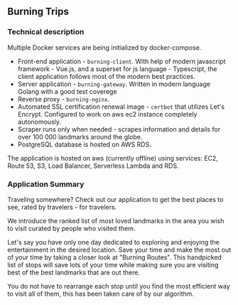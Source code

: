 ## Burning Trips

### Technical description

Multiple Docker services are being initialized by docker-compose.

- Front-end application - `burning-client`. With help  of modern javascript framework - Vue.js, and a superset for js language - Typescript, the client application follows most of the modern best practices.
- Server application - `burning-gateway`. Written in modern language Golang with a good test coverege
- Reverse proxy - `burning-nginx`. 
- Automated SSL certification renewal image - `certbot` that utilizes Let's Encrypt. Configured to work on aws ec2 instance completely autonomously.
- Scraper runs only when needed - scrapes information and details for over 100 000 landmarks around the globe.
- PostgreSQL database is hosted on AWS RDS.

The application is hosted on aws (currently offline) using services: EC2, Route 53, S3, Load Balancer, Serverless Lambda and RDS.

### Application Summary

Traveling somewhere? Check out our application to get the best places to see, rated by travelers - for travelers.

We introduce the ranked list of most loved landmarks in the area you wish to visit curated by people who visited them.

Let's say you have only one day dedicated to exploring and enjoying the entertainment in the desired location. Save your time and make the most out of your time by taking a closer look at "Burning Routes".
This handpicked list of stops will save lots of your time while making sure you are visiting best of the best landmarks that are out there.

You do not have to rearrange each stop until you find the most efficient way to visit all of them, this has been taken care of by our algorithm.

